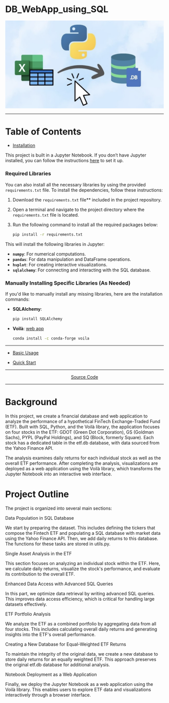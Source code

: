# DB_WebApp_using_SQL


![Display](Resources/DBsql.png)

----

# Table of Contents


- [Installation](#installation)
   
This project is built in a Jupyter Notebook. If you don’t have Jupyter installed, you can follow the instructions [here](https://jupyterlab.readthedocs.io/en/stable/getting_started/installation.html) to set it up.

### Required Libraries

You can also install all the necessary libraries by using the provided `requirements.txt` file. To install the dependencies, follow these instructions:

1. Download the `requirements.txt` file** included in the project repository.
2. Open a terminal and navigate to the project directory where the `requirements.txt` file is located.
3. Run the following command to install all the required packages below:

   ```bash
   pip install -r requirements.txt
   ```

This will install the following libraries in Jupyter:
- **`numpy`**: For numerical computations.
- **`pandas`**: For data manipulation and DataFrame operations.
- **`hvplot`**: For creating interactive visualizations.
- **`sqlalchemy`**: For connecting and interacting with the SQL database.

### Manually Installing Specific Libraries (As Needed)

If you'd like to manually install any missing libraries, here are the installation commands:
- **SQLAlchemy**:
  
  ```bash
  pip install SQLAlchemy
  ```
- **Voilà**:     [web app](https://github.com/voila-dashboards/voila)
  
  ```bash
  conda install -c conda-forge voila
  ```
---

   
- [Basic Usage](#basic-usage)

- [Quick Start](#quick-start)
   
-----

 <div align="center">
   
   [Source Code](https://github.com/kelvinkissi/Financial-Databases-SQL/blob/main/etf_analyzer.ipynb)
   
</div>

-----

# Background

In this project, we create a financial database and web application to analyze the performance of a hypothetical FinTech Exchange-Traded Fund (ETF). Built with SQL, Python, and the Voilà library, the application focuses on four stocks in the ETF: GDOT (Green Dot Corporation), GS (Goldman Sachs), PYPL (PayPal Holdings), and SQ (Block, formerly Square). Each stock has a dedicated table in the etf.db database, with data sourced from the Yahoo Finance API.

The analysis examines daily returns for each individual stock as well as the overall ETF performance. After completing the analysis, visualizations are deployed as a web application using the Voilà library, which transforms the Jupyter Notebook into an interactive web interface.


# Project Outline

The project is organized into several main sections:

Data Population in SQL Database

We start by preparing the dataset. This includes defining the tickers that compose the Fintech ETF and populating a SQL database with market data using the Yahoo Finance API. Then, we add daily returns to this database. The functions for these tasks are stored in utils.py.

Single Asset Analysis in the ETF

This section focuses on analyzing an individual stock within the ETF. Here, we calculate daily returns, visualize the stock's performance, and evaluate its contribution to the overall ETF.

Enhanced Data Access with Advanced SQL Queries

In this part, we optimize data retrieval by writing advanced SQL queries. This improves data access efficiency, which is critical for handling large datasets effectively.

ETF Portfolio Analysis

We analyze the ETF as a combined portfolio by aggregating data from all four stocks. This includes calculating overall daily returns and generating insights into the ETF's overall performance.

Creating a New Database for Equal-Weighted ETF Returns

To maintain the integrity of the original data, we create a new database to store daily returns for an equally weighted ETF. This approach preserves the original etf.db database for additional analysis.

Notebook Deployment as a Web Application

Finally, we deploy the Jupyter Notebook as a web application using the Voilà library. This enables users to explore ETF data and visualizations interactively through a browser interface.
